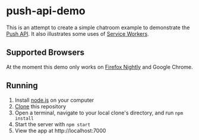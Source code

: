 # push-api-demo

This is an attempt to create a simple chatroom example to demonstrate the [Push API](https://developer.mozilla.org/en-US/docs/Web/API/Push_API). It also illustrates some uses of [Service Workers](https://developer.mozilla.org/en-US/docs/Web/API/Service_Worker_API).

## Supported Browsers

At the moment this demo only works on [Firefox Nightly](https://nightly.mozilla.org/) and Google Chrome.

## Running

1. Install [node.js](https://nodejs.org/) on your computer
2. [Clone](https://help.github.com/articles/cloning-a-repository/) this repository
3. Open a terminal, navigate to your local clone's directory, and run `npm install`
4. Start the server with `npm start`
5. View the app at http://localhost:7000
